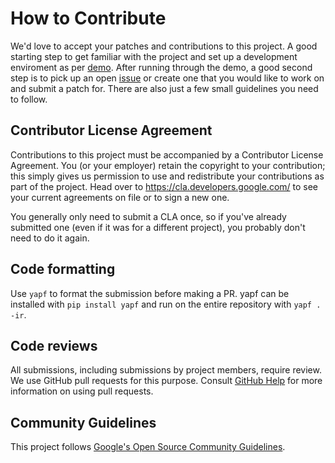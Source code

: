 # How to Contribute

We'd love to accept your patches and contributions to this project. A good
starting step to get familiar with the project and set up a development
enviroment as per [demo](docs/demo/demo.md). After running through the demo, a
good second step is to pick up an open
[issue](https://github.com/google/ml-compiler-opt/issues) or create one that you
would like to work on and submit a patch for. There are also just a few small
guidelines you need to follow.

## Contributor License Agreement

Contributions to this project must be accompanied by a Contributor License
Agreement. You (or your employer) retain the copyright to your contribution;
this simply gives us permission to use and redistribute your contributions as
part of the project. Head over to <https://cla.developers.google.com/> to see
your current agreements on file or to sign a new one.

You generally only need to submit a CLA once, so if you've already submitted one
(even if it was for a different project), you probably don't need to do it
again.

## Code formatting

Use `yapf` to format the submission before making a PR. yapf can be installed
with `pip install yapf` and run on the entire repository with `yapf . -ir`.

## Code reviews

All submissions, including submissions by project members, require review. We
use GitHub pull requests for this purpose. Consult
[GitHub Help](https://help.github.com/articles/about-pull-requests/) for more
information on using pull requests.

## Community Guidelines

This project follows [Google's Open Source Community
Guidelines](https://opensource.google/conduct/).
